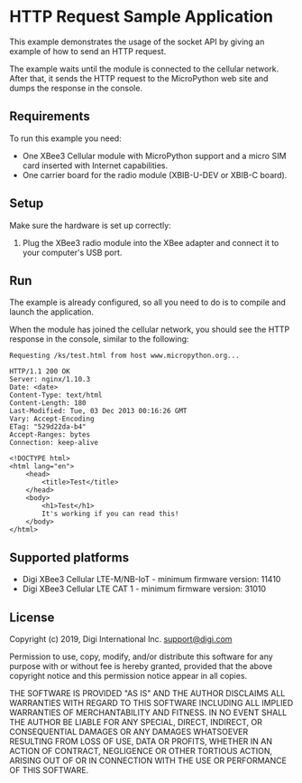 HTTP Request Sample Application
===============================

This example demonstrates the usage of the socket API by giving an example of
how to send an HTTP request.

The example waits until the module is connected to the cellular network. After
that, it sends the HTTP request to the MicroPython web site and dumps the
response in the console.

Requirements
------------

To run this example you need:

* One XBee3 Cellular module with MicroPython support and a micro SIM card
  inserted with Internet capabilities.
* One carrier board for the radio module (XBIB-U-DEV or XBIB-C board).

Setup
-----

Make sure the hardware is set up correctly:

1. Plug the XBee3 radio module into the XBee adapter and connect it to your
   computer's USB port.

Run
---

The example is already configured, so all you need to do is to compile and
launch the application.

When the module has joined the cellular network, you should see the HTTP
response in the console, similar to the following:

    Requesting /ks/test.html from host www.micropython.org...

    HTTP/1.1 200 OK
    Server: nginx/1.10.3
    Date: <date>
    Content-Type: text/html
    Content-Length: 180
    Last-Modified: Tue, 03 Dec 2013 00:16:26 GMT
    Vary: Accept-Encoding
    ETag: "529d22da-b4"
    Accept-Ranges: bytes
    Connection: keep-alive

    <!DOCTYPE html>
    <html lang="en">
        <head>
            <title>Test</title>
        </head>
        <body>
            <h1>Test</h1>
            It's working if you can read this!
        </body>
    </html>

Supported platforms
-------------------

* Digi XBee3 Cellular LTE-M/NB-IoT - minimum firmware version: 11410
* Digi XBee3 Cellular LTE CAT 1 - minimum firmware version: 31010

License
-------

Copyright (c) 2019, Digi International Inc. <support@digi.com>

Permission to use, copy, modify, and/or distribute this software for any
purpose with or without fee is hereby granted, provided that the above
copyright notice and this permission notice appear in all copies.

THE SOFTWARE IS PROVIDED "AS IS" AND THE AUTHOR DISCLAIMS ALL WARRANTIES
WITH REGARD TO THIS SOFTWARE INCLUDING ALL IMPLIED WARRANTIES OF
MERCHANTABILITY AND FITNESS. IN NO EVENT SHALL THE AUTHOR BE LIABLE FOR
ANY SPECIAL, DIRECT, INDIRECT, OR CONSEQUENTIAL DAMAGES OR ANY DAMAGES
WHATSOEVER RESULTING FROM LOSS OF USE, DATA OR PROFITS, WHETHER IN AN
ACTION OF CONTRACT, NEGLIGENCE OR OTHER TORTIOUS ACTION, ARISING OUT OF
OR IN CONNECTION WITH THE USE OR PERFORMANCE OF THIS SOFTWARE.